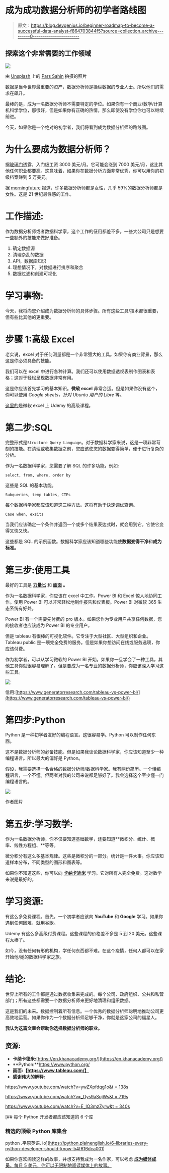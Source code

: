 # 成为成功数据分析师的初学者路线图

> 原文：<https://blog.devgenius.io/beginner-roadmap-to-become-a-successful-data-analyst-f864703844f5?source=collection_archive---------0----------------------->

## 探索这个非常需要的工作领域

![](img/cdc38694436f9087b5629197df5b9303.png)

由 [Unsplash](https://unsplash.com/s/photos/struggle?utm_source=unsplash&utm_medium=referral&utm_content=creditCopyText) 上的 [Pars Sahin](https://unsplash.com/@byadoniaa?utm_source=unsplash&utm_medium=referral&utm_content=creditCopyText) 拍摄的照片

数据是当今世界最重要的资产，数据分析师是操纵数据的专业人士。所以他们的需求在飙升。

最棒的是，成为一名数据分析师不需要特定的学位。如果你有一个商业/数学/计算机科学学位，那很好，但是如果你有正确的热情，那么即使没有学位你也可以继续前进。

今天，如果你是一个绝对的初学者，我们将看到成为数据分析师的路线图。

# 为什么要成为数据分析师？

据[玻璃门](https://www.glassdoor.sg/Salaries/us-data-analyst-salary-SRCH_IL.0,2_IN1_KO3,15.htm?countryRedirect=true)透露，入门级工资 3000 美元/月。它可能会涨到 7000 美元/月，这比其他任何职业都要高。这意味着，如果你在数据分析方面非常优秀，你可以用你的初级档案赚到 5 万美元。

据 [morningfuture](https://www.morningfuture.com/en/2018/02/21/data-analyst-data-scientist-big-data-work/) 报道，许多数据分析师都是女性，几乎 59%的数据分析师都是女性。这是 21 世纪最性感的工作。

# 工作描述:

作为数据分析师或者数据科学家，这个工作的征用都差不多。一些大公司只是想要一些额外的技能来做好准备。

1.  确定数据源
2.  清理杂乱的数据
3.  API，数据库知识
4.  理想情况下，对数据进行排序和聚合
5.  数据过滤和创建可视化

# 学习事物:

今天，我将向您介绍成为数据分析师的具体步骤。所有这些工具/技术都很重要，但有些比其他的更重要。

# 步骤 1:高级 Excel

老实说，excel 对于任何测量都是一个非常强大的工具。如果你有商业背景，那么这是你必须具备的技能。

我们可以在 excel 中进行各种计算。我们还可以使用数据透视表制作图表和表格；这对于轻松呈现数据非常有用。

这是你应该首先学习的基本知识。**微软 excel** 非常合适。但是如果你没有这个，你可以使用 *Google sheets，针对 Ubuntu 用户的 Libre* 等。

[这里的](https://www.udemy.com/course/microsoft-excel-for-data-analysts-t/)是微软 excel 上 Udemy 的高级课程。

# 第二步:SQL

完整形式是`Structure Query Language`。对于数据科学家来说，这是一项非常苛刻的技能。在清理或收集数据之前，您应该使您的数据变得简单，便于进行复杂的分析。

作为一名数据科学家，您需要了解 SQL 的许多功能，例如:

```
select, from, where, order by
```

这些是 SQL 的基本功能。

```
Subqueries, temp tables, CTEs
```

每个数据科学家都应该知道这三种方法。这将有助于快速调优查询。

```
Case when, exsits
```

当我们应该确定一个条件并返回一个或多个结果表达式时，就会用到它。它使它变得又快又快。

这些都是 SQL 的示例函数。数据科学家应该知道哪些功能使**数据变得干净**和**成为标准。**

# 第三步:使用工具

最好的工具是 [**力量匕**](https://powerbi.microsoft.com/en-us/) 和 [**画面**](https://www.tableau.com/) **。**

作为一名数据科学家，你应该在 excel 中工作。Power BI 和 Excel 惊人地协同工作。使用 Power BI 可以非常轻松地制作报告和仪表板。Power BI 对微软 365 生态系统有好处。

Power BI 有一个需要先付费的 pro 版本。如果您作为专业用户共享任何数据，您的接收者也应该成为 Power BI 的专业用户。

但是 tableau 有很棒的可视化软件。它专注于大型社区、大型组织和企业。Tableau public 是一项完全免费的服务。但是如果你想访问在线或服务选项，你应该付费。

作为初学者，可以从学习微软的 Power BI 开始。如果你一旦学会了一种工具，其他工具你就很容易理解了。但是要成为一名专业的数据分析师，你应该深入学习这些工具。

![](img/2a07c08e26c7f21f91f02182e1ec82df.png)

信用:[https://www.generatorresearch.com/tableau-vs-power-bi/](https://www.generatorresearch.com/tableau-vs-power-bi/)

# 第四步:Python

Python 是一种初学者友好的编程语言。这很容易学。Python 可以制作任何东西。

这不是数据分析师的必备技能。但是如果我谈论数据科学家，你应该知道至少一种编程语言。所以最大的偏好是 Python。

假设，我需要选择一名合格的数据分析师/数据科学家。我有两份简历。一个懂编程语言，一个不懂。但两者对我的公司来说都足够好了。我会选择这个至少懂一门编程语言的。

![](img/baca6d07d725a0c22d05a0a8e5f00f88.png)

作者图片

# 第五步:学习数学:

作为一名数据分析师，你不仅要知道基础数学，还要知道**微积分、统计、概率、线性方程组、**等等。

微分积分有这么多基本规律。这些是微积分的一部分。统计是一件大事。你应该知道样本分布，不同类型的图形和图表等。

如果你不知道这些，你可以向 [**卡纳卡迪米**](https://en.khanacademy.org/) 学习。它对所有人完全免费。这对数学来说是最好的。

# 学习资源:

有这么多免费课程。首先，一个初学者应该向 **YouTube** 和 **Google** 学习。如果你遇到任何困难，就用谷歌。

Udemy 有这么多高级付费课程。这些课程的价格差不多是 5 到 20 美元。这些课程太棒了。

如今，没有任何有形的机构，学任何东西都不难。在这个疫情，任何人都可以在家开始他/她的数据科学家之旅。

# 结论:

世界上所有的工作都是通过数据收集来完成的。每个公司、政府组织、公共和私营部门；所有这些都需要一个数据分析师来更好地清理和组织数据。

这是我们的未来。数据控制着所有信息。一个优秀的数据分析师聪明地推动公司更高效地运营。如果你作为一个数据分析师足够干净，你就是这家公司的福星人。

**我认为这篇文章会帮助你选择数据分析师的职业。**

## 资源:

*   **卡纳卡德米:**[https://en.khanacademy.org/](https://en.khanacademy.org/)
*   **Python:**https://www.python.org/
*   **画面:【https://www.tableau.com/】**
*   **感谢伟大的解释:**

[https://www.youtube.com/watch?v=ywZXpfdqg1o&t = 138s](https://www.youtube.com/watch?v=ywZXpfdqg1o&t=138s)

[https://www.youtube.com/watch?v=_Dys9aSujWs&t = 719s](https://www.youtube.com/watch?v=_Dys9aSujWs&t=719s)

[https://www.youtube.com/watch?v=E_IQ3mzZyrw&t = 340s](https://www.youtube.com/watch?v=E_IQ3mzZyrw&t=340s)

[](https://python.plainenglish.io/6-libraries-every-python-developer-should-know-b4f616dca001) [## 每个 Python 开发者都应该知道的 6 个库

### 精选的顶级 Python 库集合

python .平原英语. io](https://python.plainenglish.io/6-libraries-every-python-developer-should-know-b4f616dca001) 

如果你喜欢阅读这样的故事，并想支持我成为一名作家，可以考虑 [**成为媒体成员**。每月 5 美元，你可以无限制地阅读媒体上的故事。](https://akhialam.medium.com/membership)